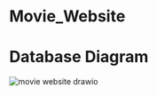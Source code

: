 # Movie_Website

# Database Diagram

![movie website drawio](https://github.com/husseinjaafar27/Movie_Website/assets/117669230/8f241fa7-e11d-458f-9e77-3453dcb9f173)
